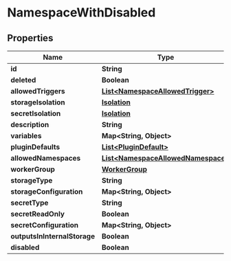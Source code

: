 

# NamespaceWithDisabled


## Properties

| Name | Type | Description | Notes |
|------------ | ------------- | ------------- | -------------|
|**id** | **String** |  |  |
|**deleted** | **Boolean** |  |  |
|**allowedTriggers** | [**List&lt;NamespaceAllowedTrigger&gt;**](NamespaceAllowedTrigger.md) |  |  [optional] |
|**storageIsolation** | [**Isolation**](Isolation.md) |  |  [optional] |
|**secretIsolation** | [**Isolation**](Isolation.md) |  |  [optional] |
|**description** | **String** |  |  |
|**variables** | **Map&lt;String, Object&gt;** |  |  |
|**pluginDefaults** | [**List&lt;PluginDefault&gt;**](PluginDefault.md) |  |  |
|**allowedNamespaces** | [**List&lt;NamespaceAllowedNamespace&gt;**](NamespaceAllowedNamespace.md) |  |  |
|**workerGroup** | [**WorkerGroup**](WorkerGroup.md) |  |  |
|**storageType** | **String** |  |  [optional] |
|**storageConfiguration** | **Map&lt;String, Object&gt;** |  |  [optional] |
|**secretType** | **String** |  |  [optional] |
|**secretReadOnly** | **Boolean** |  |  [optional] |
|**secretConfiguration** | **Map&lt;String, Object&gt;** |  |  [optional] |
|**outputsInInternalStorage** | **Boolean** |  |  [optional] |
|**disabled** | **Boolean** |  |  |



